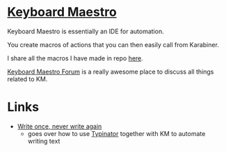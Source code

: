 # [Keyboard Maestro](https://www.keyboardmaestro.com/main/)

Keyboard Maestro is essentially an IDE for automation. 

You create macros of actions that you can then easily call from Karabiner.

I share all the macros I have made in repo [here](https://github.com/nikitavoloboev/km-macros).

[Keyboard Maestro Forum](https://forum.keyboardmaestro.com/latest) is a really awesome place to discuss all things related to KM.

# Links
- [Write once, never write again](https://medium.com/@NikitaVoloboev/write-once-never-write-again-c2fa1f6c4e8) 
	- goes over how to use [Typinator](http://www.ergonis.com/products/typinator/) together with KM to automate writing text
